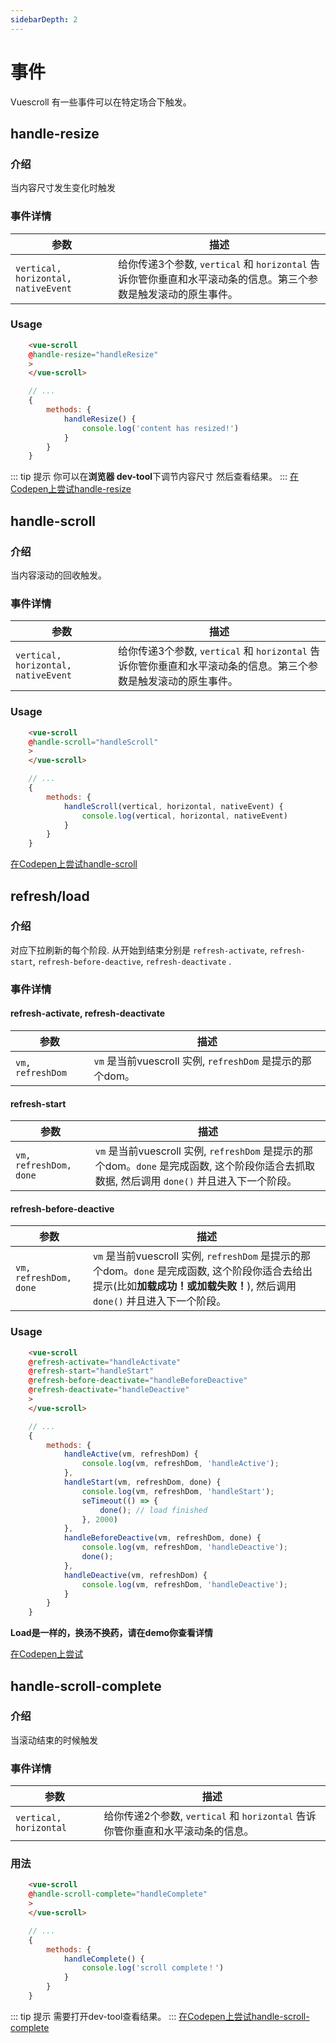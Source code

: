 ```yaml
---
sidebarDepth: 2
---
```

# 事件

Vuescroll 有一些事件可以在特定场合下触发。

## handle-resize

### 介绍
当内容尺寸发生变化时触发
### 事件详情
参数|描述
------------|----
`vertical, horizontal, nativeEvent`|给你传递3个参数, `vertical` 和 `horizontal` 告诉你管你垂直和水平滚动条的信息。第三个参数是触发滚动的原生事件。
### Usage
```html
    <vue-scroll
    @handle-resize="handleResize"
    >
    </vue-scroll>
```
```javascript
    // ...
    {
        methods: {
            handleResize() {
                console.log('content has resized!')
            }
        }
    }
```
::: tip 提示
   你可以在**浏览器 dev-tool**下调节内容尺寸  然后查看结果。
:::
[在Codepen上尝试handle-resize](https://codepen.io/wangyi7099/pen/JLrVON)

## handle-scroll
### 介绍
当内容滚动的回收触发。
### 事件详情
参数|描述
------------|----
`vertical, horizontal, nativeEvent`|给你传递3个参数, `vertical` 和 `horizontal` 告诉你管你垂直和水平滚动条的信息。第三个参数是触发滚动的原生事件。

### Usage
```html
    <vue-scroll
    @handle-scroll="handleScroll"
    >
    </vue-scroll>
```
```javascript
    // ...
    {
        methods: {
            handleScroll(vertical, horizontal, nativeEvent) {
                console.log(vertical, horizontal, nativeEvent)
            }
        }
    }
```
[在Codepen上尝试handle-scroll](https://codepen.io/wangyi7099/pen/geGydZ)
## refresh/load

### 介绍
对应下拉刷新的每个阶段. 从开始到结束分别是 `refresh-activate`, `refresh-start`,  `refresh-before-deactive`, `refresh-deactivate` .

### 事件详情
#### refresh-activate, refresh-deactivate
参数|描述
------------|----
`vm, refreshDom`|`vm` 是当前vuescroll 实例, `refreshDom` 是提示的那个dom。

#### refresh-start
参数|描述
------------|----
`vm, refreshDom, done`|`vm` 是当前vuescroll 实例, `refreshDom` 是提示的那个dom。`done` 是完成函数, 这个阶段你适合去抓取数据, 然后调用 `done()` 并且进入下一个阶段。

#### refresh-before-deactive
参数|描述
------------|----
`vm, refreshDom, done`|`vm` 是当前vuescroll 实例, `refreshDom` 是提示的那个dom。`done` 是完成函数, 这个阶段你适合去给出提示(比如**加载成功！**或**加载失败！**), 然后调用 `done()` 并且进入下一个阶段。

### Usage
```html
    <vue-scroll
    @refresh-activate="handleActivate"
    @refresh-start="handleStart"
    @refresh-before-deactivate="handleBeforeDeactive"
    @refresh-deactivate="handleDeactive"
    >
    </vue-scroll>
```
```javascript
    // ...
    {
        methods: {
            handleActive(vm, refreshDom) {
                console.log(vm, refreshDom, 'handleActive');
            },
            handleStart(vm, refreshDom, done) {
                console.log(vm, refreshDom, 'handleStart');
                seTimeout(() => {
                    done(); // load finished
                }, 2000)
            },
            handleBeforeDeactive(vm, refreshDom, done) {
                console.log(vm, refreshDom, 'handleDeactive');
                done();
            },
            handleDeactive(vm, refreshDom) {
                console.log(vm, refreshDom, 'handleDeactive');
            }
        }
    }
```
**Load是一样的，换汤不换药，请在demo你查看详情**

[在Codepen上尝试](https://codepen.io/wangyi7099/pen/pLXyOQ)

## handle-scroll-complete

### 介绍
当滚动结束的时候触发
### 事件详情
参数|描述
------------|----
`vertical, horizontal`|给你传递2个参数, `vertical` 和 `horizontal` 告诉你管你垂直和水平滚动条的信息。
### 用法
```html
    <vue-scroll
    @handle-scroll-complete="handleComplete"
    >
    </vue-scroll>
```
```javascript
    // ...
    {
        methods: {
            handleComplete() {
                console.log('scroll complete！')
            }
        }
    }
```
::: tip 提示
   需要打开dev-tool查看结果。
:::
[在Codepen上尝试handle-scroll-complete](https://codepen.io/wangyi7099/pen/YLVBNe)
